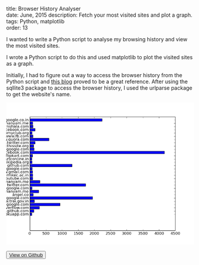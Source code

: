 title: Browser History Analyser  
date: June, 2015
description: Fetch your most visited sites and plot a graph.  
tags: Python, matplotlib  
order: 13    

I wanted to write a Python script to analyse my browsing history and view the most visited sites.

I wrote a Python script to do this and used matplotlib to plot the visited sites as a graph.

Initially, I had to figure out a way to access the browser history from the Python script and [this blog](http://digital-forensics.sans.org/blog/2010/01/21/google-chrome-forensics/) proved to be a great reference. After using the sqllite3 package to access the browser history, I used the urlparse package to get the website's name.

![](https://raw.githubusercontent.com/astronomersiva/SnoopMyself/master/sample.png)

<button type="button" class="btn btn-info ">[View on Github](https://github.com/astronomersiva/SnoopMyself)</button>
<script src="https://gist.github.com/astronomersiva/c5597d14059b09865fb2.js"></script>
